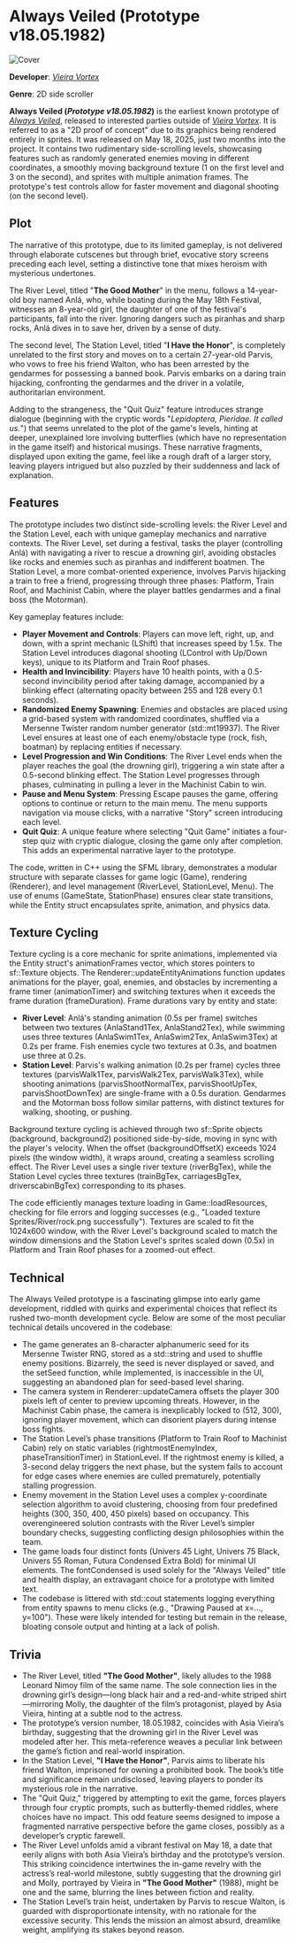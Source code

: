 # Always Veiled (Prototype v18.05.1982)

![Cover](prototypecover.jpg)

**Developer**: [*Vieira Vortex*](../vieiravortex.md)

**Genre**: 2D side scroller  

**Always Veiled (*Prototype v18.05.1982*)** is the earliest known prototype of [*Always Veiled*](../alwaysveiled.md), released to interested parties outside of [*Vieira Vortex*](../vieiravortex.md). It is referred to as a "2D proof of concept" due to its graphics being rendered entirely in sprites. It was released on May 18, 2025, just two months into the project. It contains two rudimentary side-scrolling levels, showcasing features such as randomly generated enemies moving in different coordinates, a smoothly moving background texture (1 on the first level and 3 on the second), and sprites with multiple animation frames. The prototype's test controls allow for faster movement and diagonal shooting (on the second level).

## Plot

The narrative of this prototype, due to its limited gameplay, is not delivered through elaborate cutscenes but through brief, evocative story screens preceding each level, setting a distinctive tone that mixes heroism with mysterious undertones.

The River Level, titled "**The Good Mother**" in the menu, follows a 14-year-old boy named Anlá, who, while boating during the May 18th Festival, witnesses an 8-year-old girl, the daughter of one of the festival's participants, fall into the river. Ignoring dangers such as piranhas and sharp rocks, Anlá dives in to save her, driven by a sense of duty.

The second level, The Station Level, titled "**I Have the Honor**", is completely unrelated to the first story and moves on to a certain 27-year-old Parvis, who vows to free his friend Walton, who has been arrested by the gendarmes for possessing a banned book. Parvis embarks on a daring train hijacking, confronting the gendarmes and the driver in a volatile, authoritarian environment.

Adding to the strangeness, the "Quit Quiz" feature introduces strange dialogue (beginning with the cryptic words "*Lepidoptera, Pieridae. It called us.*") that seems unrelated to the plot of the game's levels, hinting at deeper, unexplained lore involving butterflies (which have no representation in the game itself) and historical musings. These narrative fragments, displayed upon exiting the game, feel like a rough draft of a larger story, leaving players intrigued but also puzzled by their suddenness and lack of explanation.

## Features

The prototype includes two distinct side-scrolling levels: the River Level and the Station Level, each with unique gameplay mechanics and narrative contexts. The River Level, set during a festival, tasks the player (controlling Anlá) with navigating a river to rescue a drowning girl, avoiding obstacles like rocks and enemies such as piranhas and indifferent boatmen. The Station Level, a more combat-oriented experience, involves Parvis hijacking a train to free a friend, progressing through three phases: Platform, Train Roof, and Machinist Cabin, where the player battles gendarmes and a final boss (the Motorman).

Key gameplay features include:

- **Player Movement and Controls**: Players can move left, right, up, and down, with a sprint mechanic (LShift) that increases speed by 1.5x. The Station Level introduces diagonal shooting (LControl with Up/Down keys), unique to its Platform and Train Roof phases.
- **Health and Invincibility**: Players have 10 health points, with a 0.5-second invincibility period after taking damage, accompanied by a blinking effect (alternating opacity between 255 and 128 every 0.1 seconds).
- **Randomized Enemy Spawning**: Enemies and obstacles are placed using a grid-based system with randomized coordinates, shuffled via a Mersenne Twister random number generator (std::mt19937). The River Level ensures at least one of each enemy/obstacle type (rock, fish, boatman) by replacing entities if necessary.
- **Level Progression and Win Conditions**: The River Level ends when the player reaches the goal (the drowning girl), triggering a win state after a 0.5-second blinking effect. The Station Level progresses through phases, culminating in pulling a lever in the Machinist Cabin to win.
- **Pause and Menu System**: Pressing Escape pauses the game, offering options to continue or return to the main menu. The menu supports navigation via mouse clicks, with a narrative "Story" screen introducing each level.
- **Quit Quiz**: A unique feature where selecting "Quit Game" initiates a four-step quiz with cryptic dialogue, closing the game only after completion. This adds an experimental narrative layer to the prototype.

The code, written in C++ using the SFML library, demonstrates a modular structure with separate classes for game logic (Game), rendering (Renderer), and level management (RiverLevel, StationLevel, Menu). The use of enums (GameState, StationPhase) ensures clear state transitions, while the Entity struct encapsulates sprite, animation, and physics data.

## Texture Cycling

Texture cycling is a core mechanic for sprite animations, implemented via the Entity struct's animationFrames vector, which stores pointers to sf::Texture objects. The Renderer::updateEntityAnimations function updates animations for the player, goal, enemies, and obstacles by incrementing a frame timer (animationTimer) and switching textures when it exceeds the frame duration (frameDuration). Frame durations vary by entity and state:

- **River Level**: Anlá's standing animation (0.5s per frame) switches between two textures (AnlaStand1Tex, AnlaStand2Tex), while swimming uses three textures (AnlaSwim1Tex, AnlaSwim2Tex, AnlaSwim3Tex) at 0.2s per frame. Fish enemies cycle two textures at 0.3s, and boatmen use three at 0.2s.
- **Station Level**: Parvis's walking animation (0.2s per frame) cycles three textures (parvisWalk1Tex, parvisWalk2Tex, parvisWalk3Tex), while shooting animations (parvisShootNormalTex, parvisShootUpTex, parvisShootDownTex) are single-frame with a 0.5s duration. Gendarmes and the Motorman boss follow similar patterns, with distinct textures for walking, shooting, or pushing.

Background texture cycling is achieved through two sf::Sprite objects (background, background2) positioned side-by-side, moving in sync with the player's velocity. When the offset (backgroundOffsetX) exceeds 1024 pixels (the window width), it wraps around, creating a seamless scrolling effect. The River Level uses a single river texture (riverBgTex), while the Station Level cycles three textures (trainBgTex, carriagesBgTex, driverscabinBgTex) corresponding to its phases.

The code efficiently manages texture loading in Game::loadResources, checking for file errors and logging successes (e.g., "Loaded texture Sprites/River/rock.png successfully"). Textures are scaled to fit the 1024x600 window, with the River Level's background scaled to match the window dimensions and the Station Level's sprites scaled down (0.5x) in Platform and Train Roof phases for a zoomed-out effect.

## Technical

The Always Veiled prototype is a fascinating glimpse into early game development, riddled with quirks and experimental choices that reflect its rushed two-month development cycle. Below are some of the most peculiar technical details uncovered in the codebase:

- The game generates an 8-character alphanumeric seed for its Mersenne Twister RNG, stored as a std::string and used to shuffle enemy positions. Bizarrely, the seed is never displayed or saved, and the setSeed function, while implemented, is inaccessible in the UI, suggesting an abandoned plan for seed-based level sharing.
- The camera system in Renderer::updateCamera offsets the player 300 pixels left of center to preview upcoming threats. However, in the Machinist Cabin phase, the camera is inexplicably locked to (512, 300), ignoring player movement, which can disorient players during intense boss fights.
- The Station Level’s phase transitions (Platform to Train Roof to Machinist Cabin) rely on static variables (rightmostEnemyIndex, phaseTransitionTimer) in StationLevel. If the rightmost enemy is killed, a 3-second delay triggers the next phase, but the system fails to account for edge cases where enemies are culled prematurely, potentially stalling progression.
- Enemy movement in the Station Level uses a complex y-coordinate selection algorithm to avoid clustering, choosing from four predefined heights (300, 350, 400, 450 pixels) based on occupancy. This overengineered solution contrasts with the River Level’s simpler boundary checks, suggesting conflicting design philosophies within the team.
- The game loads four distinct fonts (Univers 45 Light, Univers 75 Black, Univers 55 Roman, Futura Condensed Extra Bold) for minimal UI elements. The fontCondensed is used solely for the "Always Veiled" title and health display, an extravagant choice for a prototype with limited text.
- The codebase is littered with std::cout statements logging everything from entity spawns to menu clicks (e.g., "Drawing Paused at x=..., y=100"). These were likely intended for testing but remain in the release, bloating console output and hinting at a lack of polish.

## Trivia

- The River Level, titled **"The Good Mother"**, likely alludes to the 1988 Leonard Nimoy film of the same name. The sole connection lies in the drowning girl’s design—long black hair and a red-and-white striped shirt—mirroring Molly, the daughter of the film’s protagonist, played by Asia Vieira, hinting at a subtle nod to the actress.
- The prototype’s version number, 18.05.1982, coincides with Asia Vieira’s birthday, suggesting that the drowning girl in the River Level was modeled after her. This meta-reference weaves a peculiar link between the game’s fiction and real-world inspiration.
- In the Station Level, **"I Have the Honor"**, Parvis aims to liberate his friend Walton, imprisoned for owning a prohibited book. The book’s title and significance remain undisclosed, leaving players to ponder its mysterious role in the narrative.
- The "Quit Quiz," triggered by attempting to exit the game, forces players through four cryptic prompts, such as butterfly-themed riddles, where choices have no impact. This odd feature seems designed to impose a fragmented narrative perspective before the game closes, possibly as a developer’s cryptic farewell.
- The River Level unfolds amid a vibrant festival on May 18, a date that eerily aligns with both Asia Vieira’s birthday and the prototype’s version. This striking coincidence intertwines the in-game revelry with the actress’s real-world milestone, subtly suggesting that the drowning girl and Molly, portrayed by Vieira in **"The Good Mother"** (1988), might be one and the same, blurring the lines between fiction and reality.
- The Station Level’s train heist, undertaken by Parvis to rescue Walton, is guarded with disproportionate intensity, with no rationale for the excessive security. This lends the mission an almost absurd, dreamlike weight, amplifying its stakes beyond reason.